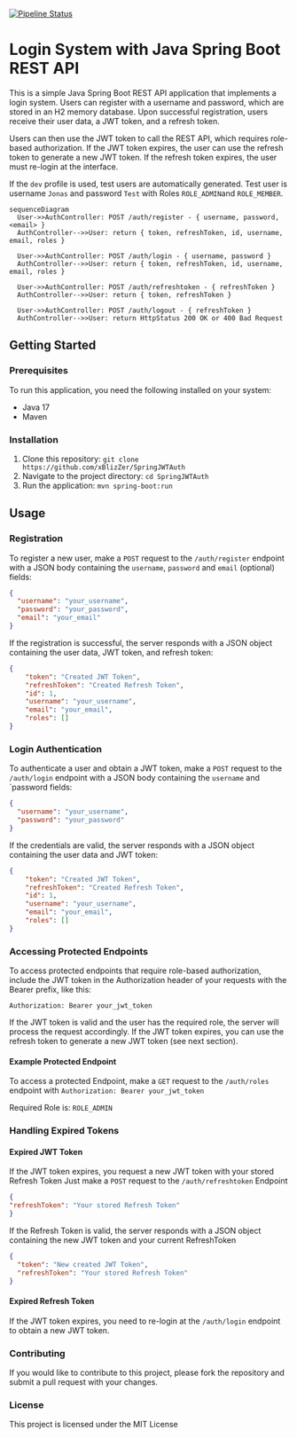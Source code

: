 [![Pipeline Status](https://github.com/xBlizZer/demoAuth/actions/workflows/pipeline.yaml/badge.svg)](https://github.com/xBlizZer/demoAuth/actions)


# Login System with Java Spring Boot REST API

This is a simple Java Spring Boot REST API application that implements a login system. Users can register with a username and password, which are stored in an H2 memory database. Upon successful registration, users receive their user data, a JWT token, and a refresh token.

Users can then use the JWT token to call the REST API, which requires role-based authorization. If the JWT token expires, the user can use the refresh token to generate a new JWT token. If the refresh token expires, the user must re-login at the interface.

If the `dev` profile is used, test users are automatically generated. Test user is username `Jonas` and password `Test` with Roles `ROLE_ADMIN`and `ROLE_MEMBER`.

```mermaid
sequenceDiagram
  User->>AuthController: POST /auth/register - { username, password, <email> }
  AuthController-->>User: return { token, refreshToken, id, username, email, roles }

  User->>AuthController: POST /auth/login - { username, password }
  AuthController-->>User: return { token, refreshToken, id, username, email, roles }

  User->>AuthController: POST /auth/refreshtoken - { refreshToken } 
  AuthController-->>User: return { token, refreshToken }

  User->>AuthController: POST /auth/logout - { refreshToken }
  AuthController-->>User: return HttpStatus 200 OK or 400 Bad Request
```

## Getting Started

### Prerequisites

To run this application, you need the following installed on your system:

- Java 17
- Maven

### Installation

1. Clone this repository: `git clone https://github.com/xBlizZer/SpringJWTAuth`
2. Navigate to the project directory: `cd SpringJWTAuth`
3. Run the application: `mvn spring-boot:run`

## Usage

### Registration

To register a new user, make a `POST` request to the `/auth/register` endpoint with a JSON body containing the `username`, `password` and `email` (optional) fields:

```json
{
  "username": "your_username",
  "password": "your_password",
  "email": "your_email"
}
```

If the registration is successful, the server responds with a JSON object containing the user data, JWT token, and refresh token:

```json
{
    "token": "Created JWT Token",
    "refreshToken": "Created Refresh Token",
    "id": 1,
    "username": "your_username",
    "email": "your_email",
    "roles": []
}
```
### Login Authentication
To authenticate a user and obtain a JWT token, make a `POST` request to the `/auth/login` endpoint with a JSON body containing the `username` and `password fields:

```json
{
  "username": "your_username",
  "password": "your_password"
}
```

If the credentials are valid, the server responds with a JSON object containing the user data and JWT token:

```json
{
    "token": "Created JWT Token",
    "refreshToken": "Created Refresh Token",
    "id": 1,
    "username": "your_username",
    "email": "your_email",
    "roles": []
}
```

### Accessing Protected Endpoints
To access protected endpoints that require role-based authorization, include the JWT token in the Authorization header of your requests with the Bearer prefix, like this:

`Authorization: Bearer your_jwt_token`

If the JWT token is valid and the user has the required role, the server will process the request accordingly. If the JWT token expires, you can use the refresh token to generate a new JWT token (see next section).

#### Example Protected Endpoint

To access a protected Endpoint, make a `GET` request to the `/auth/roles` endpoint with `Authorization: Bearer your_jwt_token`

Required Role is: `ROLE_ADMIN`

### Handling Expired Tokens

#### Expired JWT Token

If the JWT token expires, you request a new JWT token with your stored Refresh Token
Just make a `POST` request to the `/auth/refreshtoken` Endpoint

```json 
{
"refreshToken": "Your stored Refresh Token"
}
```

If the Refresh Token is valid, the server responds with a JSON object containing the new JWT token and your current RefreshToken

```json 
{
  "token": "New created JWT Token", 
  "refreshToken": "Your stored Refresh Token"
}
```

#### Expired Refresh Token
If the JWT token expires, you need to re-login at the `/auth/login` endpoint to obtain a new JWT token.

### Contributing

If you would like to contribute to this project, please fork the repository and submit a pull request with your changes.

### License

This project is licensed under the MIT License
